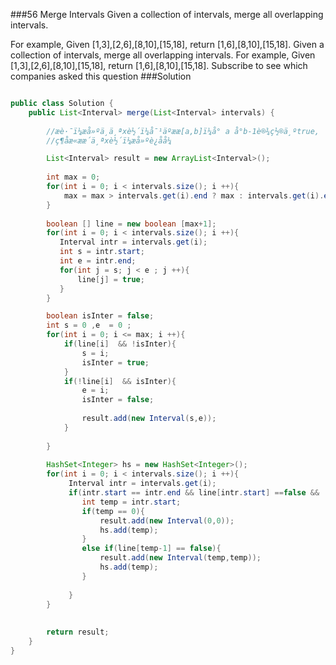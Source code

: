 ###56 Merge Intervals
Given a collection of intervals, merge all overlapping intervals.

For example,
Given [1,3],[2,6],[8,10],[15,18],
return [1,6],[8,10],[15,18].
Given a collection of intervals, merge all overlapping intervals.
For example,
Given [1,3],[2,6],[8,10],[15,18],
return [1,6],[8,10],[15,18].
Subscribe to see which companies asked this question
###Solution
```java

public class Solution {
    public List<Interval> merge(List<Interval> intervals) {
        
        //æè·¯ï¼æå»ºä¸ä¸ªxè½´ï¼å¯¹äºææ[a,b]ï¼å° a å°b-1è®¾ç½®ä¸ºtrue,
        //ç¶åæ«ææ´ä¸ªxè½´ï¼æå»ºè¿åå¼

        List<Interval> result = new ArrayList<Interval>();
        
        int max = 0;
        for(int i = 0; i < intervals.size(); i ++){
            max = max > intervals.get(i).end ? max : intervals.get(i).end;
        }
        
        boolean [] line = new boolean [max+1];
        for(int i = 0; i < intervals.size(); i ++){
           Interval intr = intervals.get(i);
           int s = intr.start;
           int e = intr.end;
           for(int j = s; j < e ; j ++){
               line[j] = true;
           }
        }

        boolean isInter = false;
        int s = 0 ,e  = 0 ;
        for(int i = 0; i <= max; i ++){
            if(line[i]  && !isInter){
                s = i;
                isInter = true;
            }
            if(!line[i]  && isInter){
                e = i;
                isInter = false;
                
                result.add(new Interval(s,e));
            }
            
        }
 
        HashSet<Integer> hs = new HashSet<Integer>();
        for(int i = 0; i < intervals.size(); i ++){
             Interval intr = intervals.get(i);
             if(intr.start == intr.end && line[intr.start] ==false && !hs.contains(intr.start)){
                int temp = intr.start;
                if(temp == 0){
                    result.add(new Interval(0,0));
                    hs.add(temp);
                }
                else if(line[temp-1] == false){
                    result.add(new Interval(temp,temp));
                    hs.add(temp);
                }
                    
             }
        }
 
 
        return result;
    }
}